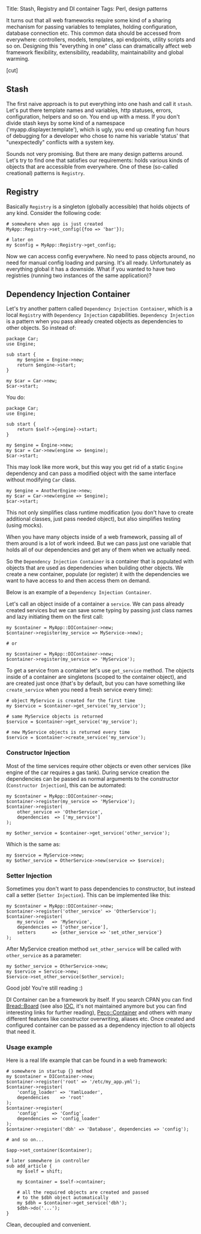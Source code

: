 Title: Stash, Registry and DI container
Tags: Perl, design patterns

It turns out that all web frameworks require some kind of a sharing mechanism
for passing variables to templates, holding configuration, database connection
etc. This common data should be accessed from everywhere: controllers, models,
templates, api endpoints, utility scripts and so on. Designing this "everything
in one" class can dramatically affect web framework flexibility, extensibility,
readability, maintainability and global warming.

[cut]

## Stash

The first naive approach is to put everything into one hash and call it `stash`.
Let's put there template names and variables, http statuses, errors,
configuration, helpers and so on. You end up with a mess. If you don't divide
stash keys by some kind of a namespace ('myapp.displayer.template'), which is
ugly, you end up creating fun hours of debugging for a developer who chose to
name his variable 'status' that "unexpectedly" conflicts with a system key.

Sounds not very promising. But there are many design patterns around. Let's try to
find one that satisfies our requirements: holds various kinds of objects that
are accessible from everywhere. One of these (so-called creational) patterns is
`Registry`.

## Registry

Basically `Registry` is a singleton (globally accessible) that holds objects of
any kind. Consider the following code:

    # somewhere when app is just created
    MyApp::Registry->set_config({foo => 'bar'});

    # later on
    my $config = MyApp::Registry->get_config;

Now we can access config everywhere. No need to pass objects around, no need
for manual config loading and parsing. It's all ready. Unfortunately as
everything global it has a downside. What if you wanted to have two registries
(running two instances of the same application)?

## Dependency Injection Container

Let's try another pattern called `Dependency Injection Container`, which is a
local `Registry` with `Dependency Injection` capabilities. `Dependency Injection`
is a pattern when you pass already created objects as dependencies to other
objects. So instead of:

    package Car;
    use Engine;

    sub start {
        my $engine = Engine->new;
        return $engine->start;
    }

    my $car = Car->new;
    $car->start;

You do:

    package Car;
    use Engine;

    sub start {
        return $self->{engine}->start;
    }

    my $engine = Engine->new;
    my $car = Car->new(engine => $engine);
    $car->start;

This may look like more work, but this way you get rid of a static `Engine`
dependency and can pass a modified object with the same interface without
modifying `Car` class.

    my $engine = AnotherEngine->new;
    my $car = Car->new(engine => $engine);
    $car->start;

This not only simplifies class runtime modification (you don't have to create
additional classes, just pass needed object), but also simplifies testing (using
mocks).

When you have many objects inside of a web framework, passing all of them around
is a lot of work indeed. But we can pass just one variable that holds all of our
dependencies and get any of them when we actually need.

So the `Dependency Injection Container` is a container that is populated with
objects that are used as dependencies when building other objects. We create a
new container, populate (or register) it with the dependencies we want to have
access to and then access them on demand.

Below is an example of a `Dependency Injection Container`.

Let's call an object inside of a container a `service`. We can pass already
created services but we can save some typing by passing just class names and
lazy initiating them on the first call:

    my $container = MyApp::DIContainer->new;
    $container->register(my_service => MyService->new);

    # or

    my $container = MyApp::DIContainer->new;
    $container->register(my_service => 'MyService');

To get a service from a container let's use `get_service` method. The objects
inside of a container are singletons (scoped to the container object), and are
created just once (that's by default, but you can have something like
`create_service` when you need a fresh service every time):

    # object MyService is created for the first time
    my $service = $container->get_service('my_service');

    # same MyService objects is returned
    $service = $container->get_service('my_service');

    # new MyService objects is returned every time
    $service = $container->create_service('my_service');

### Constructor Injection

Most of the time services require other objects or even other services (like
engine of the car requires a gas tank). During service creation the dependencies
can be passed as normal arguments to the constructor (`Constructor Injection`),
this can be automated:

    my $container = MyApp::DIContainer->new;
    $container->register(my_service => 'MyService');
    $container->register(
        other_service => 'OtherService',
        dependencies  => ['my_service']
    );

    my $other_service = $container->get_service('other_service');

Which is the same as:

    my $service = MyService->new;
    my $other_service = OtherService->new(service => $service);

### Setter Injection

Sometimes you don't want to pass dependencies to constructor, but instead call a
setter (`Setter Injection`). This can be implemented like this:

    my $container = MyApp::DIContainer->new;
    $container->register('other_service' => 'OtherService');
    $container->register(
        my_service   => 'MyService',
        dependencies => ['other_service'],
        setters      => {other_service => 'set_other_service'}
    );

After MyService creation method `set_other_service` will be called with
`other_service` as a parameter:

    my $other_service = OtherService->new;
    my $service = Service->new;
    $service->set_other_service($other_service);

Good job! You're still reading :)

DI Container can be a framework by itself. If you search CPAN you can find
[Bread::Board](https://metacpan.org/pod/Bread::Board) (see also [IOC](https://metacpan.org/pod/IOC), it's not maintained anymore but you can find
interesting links for further reading), [Peco::Container](https://metacpan.org/pod/Peco::Container) and others with many
different features like constructor overwriting, aliases etc. Once created and
configured container can be passed as a dependency injection to all objects
that need it.

### Usage example

Here is a real life example that can be found in a web framework:

    # somewhere in startup {} method
    my $container = DIContainer->new;
    $container->register('root' => '/etc/my_app.yml');
    $container->register(
        'config_loader' => 'YamlLoader',
        dependencies    => 'root'
    );
    $container->register(
        'config'     => 'Config',
        dependencies => 'config_loader'
    );
    $container->register('dbh' => 'Database', dependencies => 'config');

    # and so on...

    $app->set_container($container);

    # later somewhere in controller
    sub add_article {
        my $self = shift;

        my $container = $self->container;

        # all the required objects are created and passed
        # to the $dbh object automatically
        my $dbh = $container->get_service('dbh');
        $dbh->do('...');
    }

Clean, decoupled and convenient.
